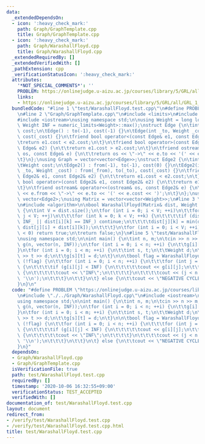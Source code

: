 ```yaml
---
data:
  _extendedDependsOn:
  - icon: ':heavy_check_mark:'
    path: Graph/GraphTemplate.cpp
    title: Graph/GraphTemplate.cpp
  - icon: ':heavy_check_mark:'
    path: Graph/WarashallFloyd.cpp
    title: Graph/WarashallFloyd.cpp
  _extendedRequiredBy: []
  _extendedVerifiedWith: []
  _pathExtension: cpp
  _verificationStatusIcon: ':heavy_check_mark:'
  attributes:
    '*NOT_SPECIAL_COMMENTS*': ''
    PROBLEM: https://onlinejudge.u-aizu.ac.jp/courses/library/5/GRL/all/GRL_1_C
    links:
    - https://onlinejudge.u-aizu.ac.jp/courses/library/5/GRL/all/GRL_1_C
  bundledCode: "#line 1 \"test/WarashallFloyd.test.cpp\"\n#define PROBLEM \"https://onlinejudge.u-aizu.ac.jp/courses/library/5/GRL/all/GRL_1_C\"\
    \n#line 2 \"Graph/GraphTemplate.cpp\"\n#include <limits>\n#include <vector>\n\
    #include <iostream>\nusing namespace std;\n\nusing Weight = long long;\nconstexpr\
    \ Weight INF = numeric_limits<Weight>::max();\nstruct Edge {\n\tint to;\n\tWeight\
    \ cost;\n\tEdge() : to(-1), cost(-1) {}\n\tEdge(int _to, Weight _cost = 1) : to(_to),\
    \ cost(_cost) {}\n\tfriend bool operator<(const Edge& e1, const Edge& e2) {\n\t\
    \treturn e1.cost < e2.cost;\n\t}\n\tfriend bool operator>(const Edge& e1, const\
    \ Edge& e2) {\n\t\treturn e1.cost > e2.cost;\n\t}\n\tfriend ostream& operator<<(ostream&\
    \ os, const Edge& e) {\n\t\treturn os << \"->\" << e.to << '(' << e.cost << ')';\n\
    \t}\n};\nusing Graph = vector<vector<Edge>>;\nstruct Edge2 {\n\tint from, to;\n\
    \tWeight cost;\n\tEdge2() : from(-1), to(-1), cost(0) {}\n\tEdge2(int _from, int\
    \ _to, Weight _cost) : from(_from), to(_to), cost(_cost) {}\n\tfriend bool operator<(const\
    \ Edge2& e1, const Edge2& e2) {\n\t\treturn e1.cost < e2.cost;\n\t}\n\tfriend\
    \ bool operator>(const Edge2& e1, const Edge2& e2) {\n\t\treturn e1.cost > e2.cost;\n\
    \t}\n\tfriend ostream& operator<<(ostream& os, const Edge2& e) {\n\t\treturn os\
    \ << e.from << \"->\" << e.to << '(' << e.cost << ')';\n\t}\n};\nusing Edges =\
    \ vector<Edge2>;\nusing Matrix = vector<vector<Weight>>;\n#line 3 \"Graph/WarashallFloyd.cpp\"\
    \n#include <algorithm>\n\nbool WarashallFloyd(Matrix& dist, Weight INF_ = INF)\
    \ {\n\tint V = dist.size();\n\tfor (int i = 0; i < V; ++i)\n\t\tfor (int j = 0;\
    \ j < V; ++j)\n\t\t\tfor (int k = 0; k < V; ++k) {\n\t\t\t\tif (dist[j][i] ==\
    \ INF_ || dist[i][k] == INF_) continue;\n\t\t\t\tdist[j][k] = min(dist[j][k],\
    \ dist[j][i] + dist[i][k]);\n\t\t\t}\n\tfor (int i = 0; i < V; ++i)\n\t\tif (dist[i][i]\
    \ < 0) return true;\n\treturn false;\n}\n#line 5 \"test/WarashallFloyd.test.cpp\"\
    \nusing namespace std;\n\nint main() {\n\tint n, m;\n\tcin >> n >> m;\n\tMatrix\
    \ g(n, vector(n, INF));\n\tfor (int i = 0; i < n; ++i) {\n\t\tg[i][i] = 0;\n\t\
    }\n\tfor (int i = 0; i < m; ++i) {\n\t\tint s, t;\n\t\tWeight d;\n\t\tcin >> s\
    \ >> t >> d;\n\t\tg[s][t] = d;\n\t}\n\n\tbool flag = WarashallFloyd(g);\n\tif\
    \ (!flag) {\n\t\tfor (int i = 0; i < n; ++i) {\n\t\t\tfor (int j = 0; j < n; ++j)\
    \ {\n\t\t\t\tif (g[i][j] < INF) {\n\t\t\t\t\tcout << g[i][j];\n\t\t\t\t} else\
    \ {\n\t\t\t\t\tcout << \"INF\";\n\t\t\t\t}\n\t\t\t\tcout << (j < n - 1 ? ' ' :\
    \ '\\n');\n\t\t\t}\n\t\t}\n\t} else {\n\t\tcout << \"NEGATIVE CYCLE\\n\";\n\t\
    }\n}\n"
  code: "#define PROBLEM \"https://onlinejudge.u-aizu.ac.jp/courses/library/5/GRL/all/GRL_1_C\"\
    \n#include \"./../Graph/WarashallFloyd.cpp\"\n#include <iostream>\n#include <vector>\n\
    using namespace std;\n\nint main() {\n\tint n, m;\n\tcin >> n >> m;\n\tMatrix\
    \ g(n, vector(n, INF));\n\tfor (int i = 0; i < n; ++i) {\n\t\tg[i][i] = 0;\n\t\
    }\n\tfor (int i = 0; i < m; ++i) {\n\t\tint s, t;\n\t\tWeight d;\n\t\tcin >> s\
    \ >> t >> d;\n\t\tg[s][t] = d;\n\t}\n\n\tbool flag = WarashallFloyd(g);\n\tif\
    \ (!flag) {\n\t\tfor (int i = 0; i < n; ++i) {\n\t\t\tfor (int j = 0; j < n; ++j)\
    \ {\n\t\t\t\tif (g[i][j] < INF) {\n\t\t\t\t\tcout << g[i][j];\n\t\t\t\t} else\
    \ {\n\t\t\t\t\tcout << \"INF\";\n\t\t\t\t}\n\t\t\t\tcout << (j < n - 1 ? ' ' :\
    \ '\\n');\n\t\t\t}\n\t\t}\n\t} else {\n\t\tcout << \"NEGATIVE CYCLE\\n\";\n\t\
    }\n}"
  dependsOn:
  - Graph/WarashallFloyd.cpp
  - Graph/GraphTemplate.cpp
  isVerificationFile: true
  path: test/WarashallFloyd.test.cpp
  requiredBy: []
  timestamp: '2020-10-06 16:32:55+09:00'
  verificationStatus: TEST_ACCEPTED
  verifiedWith: []
documentation_of: test/WarashallFloyd.test.cpp
layout: document
redirect_from:
- /verify/test/WarashallFloyd.test.cpp
- /verify/test/WarashallFloyd.test.cpp.html
title: test/WarashallFloyd.test.cpp
---
```

